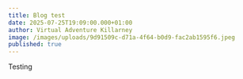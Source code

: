 ```yaml
---
title: Blog test
date: 2025-07-25T19:09:00.000+01:00
author: Virtual Adventure Killarney
image: /images/uploads/9d91509c-d71a-4f64-b0d9-fac2ab1595f6.jpeg
published: true
---
```

Testing
